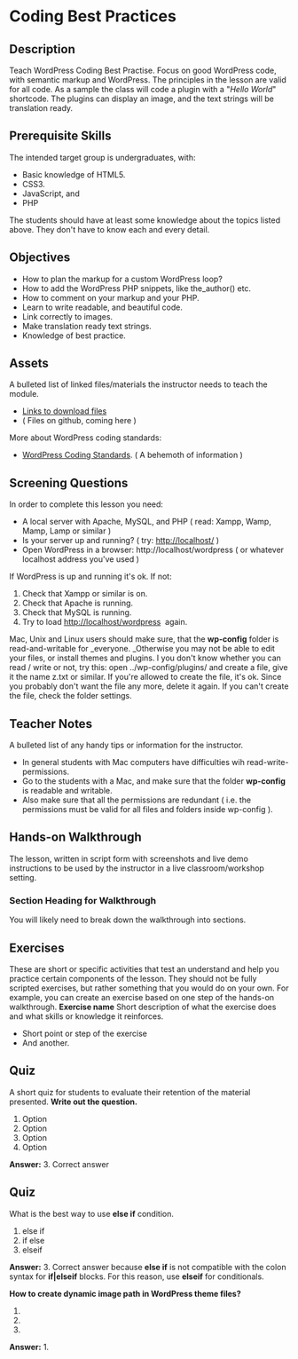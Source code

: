 # Coding Best Practices

## Description

Teach WordPress Coding Best Practise. Focus on good WordPress code, with semantic markup and WordPress. The principles in the lesson are valid for all code. As a sample the class will code a plugin with a "_Hello World_" shortcode. The plugins can display an image, and the text strings will be translation ready.  

## Prerequisite Skills

The intended target group is undergraduates, with:

*   Basic knowledge of HTML5.
*   CSS3.
*   JavaScript, and
*   PHP

The students should have at least some knowledge about the topics listed above. They don't have to know each and every detail.

## Objectives

*   How to plan the markup for a custom WordPress loop?
*   How to add the WordPress PHP snippets, like the_author() etc.
*   How to comment on your markup and your PHP.
*   Learn to write readable, and beautiful code.
*   Link correctly to images.
*   Make translation ready text strings.
*   Knowledge of best practice.

## Assets

A bulleted list of linked files/materials the instructor needs to teach the module.

*   [Links to download files](#)
*   ( Files on github, coming here )

More about WordPress coding standards:

*   [WordPress Coding Standards](https://codex.wordpress.org/WordPress_Coding_Standards). ( A behemoth of information )

## Screening Questions

In order to complete this lesson you need:

*   A local server with Apache, MySQL, and PHP ( read: Xampp, Wamp, Mamp, Lamp or similar )
*   Is your server up and running? ( try: [http://localhost/](http://localhost/) )
*   Open WordPress in a browser: http://localhost/wordpress ( or whatever localhost address you've used )

If WordPress is up and running it's ok. If not:

1.  Check that Xampp or similar is on.
2.  Check that Apache is running.
3.  Check that MySQL is running.
4.  Try to load [http://localhost/wordpress](http://localhost/wordpress)  again.

Mac, Unix and Linux users should make sure, that the **wp-config** folder is read-and-writable for _everyone. _Otherwise you may not be able to edit your files, or install themes and plugins. I you don't know whether you can read / write or not, try this: open ../wp-config/plugins/ and create a file, give it the name z.txt or similar. If you're allowed to create the file, it's ok. Since you probably don't want the file any more, delete it again. If you can't create the file, check the folder settings.

## Teacher Notes

A bulleted list of any handy tips or information for the instructor.

*   In general students with Mac computers have difficulties wih read-write-permissions.
*   Go to the students with a Mac, and make sure that the folder **wp-config** is readable and writable.
*   Also make sure that all the permissions are redundant ( i.e. the permissions must be valid for all files and folders inside wp-config ).

## Hands-on Walkthrough

The lesson, written in script form with screenshots and live demo instructions to be used by the instructor in a live classroom/workshop setting.

### Section Heading for Walkthrough

You will likely need to break down the walkthrough into sections.

## Exercises

These are short or specific activities that test an understand and help you practice certain components of the lesson. They should not be fully scripted exercises, but rather something that you would do on your own. For example, you can create an exercise based on one step of the hands-on walkthrough. **Exercise name** Short description of what the exercise does and what skills or knowledge it reinforces.

*   Short point or step of the exercise
*   And another.

## Quiz

A short quiz for students to evaluate their retention of the material presented. **Write out the question.**

1.  Option
2.  Option
3.  Option
4.  Option

**Answer:** 3\. Correct answer

## Quiz

What is the best way to use **else if** condition.
1.  else if
2.  if else
3.  elseif

**Answer:** 3\. Correct answer because **else if** is not compatible with the colon syntax for **if|elseif** blocks. For this reason, use **elseif** for conditionals. 

 **How to create dynamic image path in WordPress theme files?**

1. <?php bloginfo('template_url'); ?>
2.  <?php echo site_url(); ?>
3.  <?php get_stylesheet_directory_uri(); ?>


**Answer:** 1\. <?php bloginfo('template_url'); ?>



